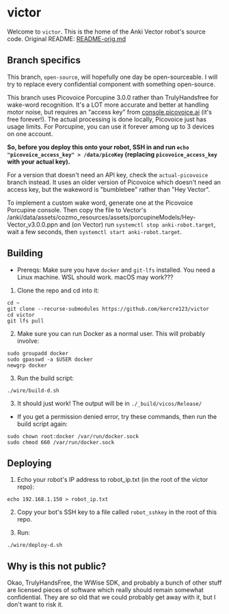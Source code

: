 # victor

Welcome to `victor`. This is the home of the Anki Vector robot's source code. Original README: [README-orig.md](/README-orig.md)

## Branch specifics

This branch, `open-source`, will hopefully one day be open-sourceable. I will try to replace every confidential component with something open-source.

This branch uses Picovoice Porcupine 3.0.0 rather than TrulyHandsfree for wake-word recognition. It's a LOT more accurate and better at handling motor noise, but requires an "access key" from [console.picovoice.ai](https://console.picovoice.ai/) (it's free forever!). The actual processing is done locally, Picovoice just has usage limits. For Porcupine, you can use it forever among up to 3 devices on one account.

**So, before you deploy this onto your robot, SSH in and run `echo "picovoice_access_key" > /data/picoKey` (replacing `picovoice_access_key` with your actual key).**

For a version that doesn't need an API key, check the `actual-picovoice` branch instead. It uses an older version of Picovoice which doesn't need an access key, but the wakeword is "bumblebee" rather than "Hey Vector".

To implement a custom wake word, generate one at the Picovoice Porcupine console. Then copy the file to Vector's /anki/data/assets/cozmo_resources/assets/porcupineModels/Hey-Vector_v3.0.0.ppn and (on Vector) run `systemctl stop anki-robot.target`, wait a few seconds, then `systemctl start anki-robot.target`.

## Building

 - Prereqs: Make sure you have `docker` and `git-lfs` installed. You need a Linux machine. WSL should work. macOS may work???

1. Clone the repo and cd into it:

```
cd ~
git clone --recurse-submodules https://github.com/kercre123/victor
cd victor
git lfs pull
```

2. Make sure you can run Docker as a normal user. This will probably involve:

```
sudo groupadd docker
sudo gpasswd -a $USER docker
newgrp docker
```

3. Run the build script:
```
./wire/build-d.sh
```

3. It should just work! The output will be in `./_build/vicos/Release/`

- If you get a permission denied error, try these commands, then run the build script again:
```
sudo chown root:docker /var/run/docker.sock
sudo chmod 660 /var/run/docker.sock
```


## Deploying

1. Echo your robot's IP address to robot_ip.txt (in the root of the victor repo):

```
echo 192.168.1.150 > robot_ip.txt
```

2. Copy your bot's SSH key to a file called `robot_sshkey` in the root of this repo.

3. Run:

```
./wire/deploy-d.sh
```

## Why is this not public?

Okao, TrulyHandsFree, the WWise SDK, and probably a bunch of other stuff are licensed pieces of software which really should remain somewhat confidential. They are so old that we could probably get away with it, but I don't want to risk it.
